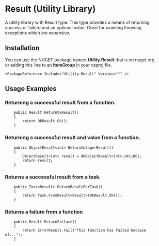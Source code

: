 # Result (Utility Library)

A utility library with Result type. This type provides a means of returning success or failure and an optional value. Great for avoiding throwing exceptions which are expensive.

## Installation

You can use the NUGET package named **Utility.Result** that is on nuget.org or adding this line to an **ItemGroup** in your csproj file.

```
<PackageReference Include="Utility.Result" Version="*" />
```

## Usage Examples

### Returning a successful result from a function.

```
    public Result ReturnOkResult()
    {
        return OkResult.Ok();
    }
```

### Returning a successful result and value from a function.

```
    public ObjectResult<int> ReturnIntegerResult()
    {
        ObjectResult<int> result = OkObjectResult<int>.Ok(100);
        return result;
    }
```

### Returns a successful result from a task.

```
    public Task<Result> ReturnResultForTask()
    {
        return Task.FromResult<Result>(OkResult.Ok());
    }
```

### Returns a failure from a function

```
    public Result ReturnFailure()
    {
        return ErrorResult.Fail("This function has failed because of...");
    }
```
